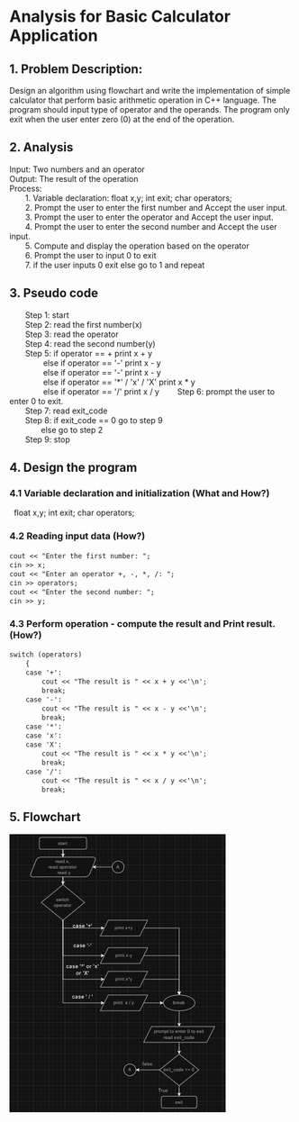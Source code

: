 # Analysis for Basic Calculator Application

 ##    1. Problem Description: 
Design an algorithm using flowchart and write the implementation of
simple calculator that perform basic arithmetic operation in C++
language. The program should input type of operator and the
operands. The program only exit when the user enter zero (0) at the
end of the operation.

   ## 2. Analysis

Input: Two numbers and an operator<br/>
Output: The result of the operation <br/>
Process: <br/>
  1. Variable declaration: float x,y; int exit; char operators;<br/>
  2. Prompt the user to enter the first number and Accept the user input.<br/>
  3. Prompt the user to enter the operator and Accept the user input.<br/>
  4. Prompt the user to enter the second number and Accept the user input.<br/>
  5. Compute and display the operation based on the operator<br/>
  6. Prompt the user to input 0 to exit <br/>
  7. if the user inputs 0 exit else go to 1 and repeat

## 3. Pseudo code
 
  Step 1: start <br/>
  Step 2: read the first number(x)<br/>
  Step 3: read the operator<br/>
  Step 4: read the second number(y)<br/>
  Step 5: if operator == + print x + y<br/>
          else if operator == '-' print x - y<br/>
          else if operator == '-' print x - y<br/>
          else if operator == '*' / 'x' / 'X' print x * y<br/>
          else if operator == '/' print x / y
  Step 6: prompt the user to enter 0 to exit.<br/>
  Step 7: read exit_code<br/>
  Step 8: if exit_code == 0 go to step 9<br/>
    else go to step 2<br/>
  Step 9: stop<br/>

   ##   4. Design the program
### 4.1 Variable declaration and initialization (What and How?)
  &nbsp;	float x,y; int exit; char operators;<br/>
### 4.2 Reading input data (How?)
	cout << "Enter the first number: ";
	cin >> x;
	cout << "Enter an operator +, -, *, /: ";
	cin >> operators;
	cout << "Enter the second number: ";
	cin >> y;
### 4.3 Perform operation - compute the result and Print result.(How?)
	switch (operators)
        {
        case '+':
            cout << "The result is " << x + y <<'\n';
            break;
        case '-':
            cout << "The result is " << x - y <<'\n';
            break;
        case '*':
        case 'x':
        case 'X':
            cout << "The result is " << x * y <<'\n';
            break;
        case '/':
            cout << "The result is " << x / y <<'\n';
            break;
 ## 5. Flowchart
 ![Flowcahrt](https://github.com/mikiyasmechalo/Codify/blob/main/ETS0944_15_Mikiyas_Mechalo/Imges/2/Screenshot%202023-12-18%20154216.png)
